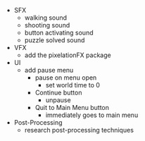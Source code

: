 - SFX
    - walking sound
    - shooting sound
    - button activating sound
    - puzzle solved sound
- VFX
    - add the pixelationFX package
- UI
    - add pause menu
        - pause on menu open
            - set world time to 0
        - Continue button
            - unpause
        - Quit to Main Menu button
            - immediately goes to main menu
- Post-Processing
    - research post-processing techniques


